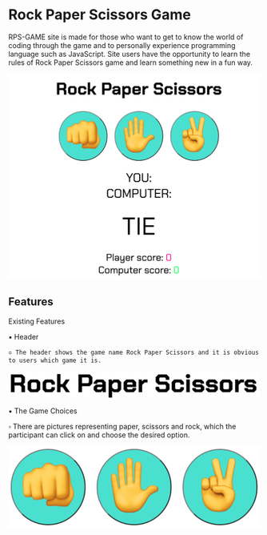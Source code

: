 # Rock Paper Scissors Game

RPS-GAME site is made for those who want to get to know the world of coding through the game and to personally experience programming language such as JavaScript. Site users have the opportunity to learn the rules of Rock Paper Scissors game and learn something new in a fun way.

![RPS Game](/assets/images/RockPaperScissorsGame.png)

## Features

Existing Features

▪︎ Header

    ▫︎ The header shows the game name Rock Paper Scissors and it is obvious to users which game it is.



![RPS Game](/assets/images/Header.png)



▪︎ The Game Choices

   ▫︎ There are pictures representing paper, scissors and rock, which the participant can click on and choose the desired option.


   ![RPS Game](/assets/images/GameChoices.png)

   




